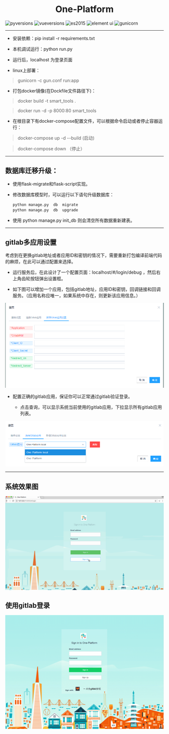 # <center>One-Platform</center>

![pyversions](https://img.shields.io/badge/python%20-2.7-blue.svg)
![vueversions](https://img.shields.io/badge/Vue.js-2.3.3-4fc08d.svg)
![es2015](https://img.shields.io/badge/ECMAScript-6-green.svg)
![element ui](https://img.shields.io/badge/element-1.3.7-20a0ff.svg)
![gunicorn](https://img.shields.io/badge/gunicorn-19.7.1-brightgreen.svg)

---

- 安装依赖：pip install -r requirements.txt

- 本机调试运行：python run.py

- 运行后，localhost  为登录页面

- linux上部署：

 > gunicorn -c gun.conf run:app

- 打包docker镜像(在Dockfile文件路径下)：

 > docker build -t smart_tools .

 > docker run -d -p 8000:80 smart_tools

- 在根目录下有docker-compose配置文件，可以根据命令启动或者停止容器运行：

> docker-compose up -d --build       (启动)

> docker-compose down               （停止）


---

## 数据库迁移升级：

 - 使用flask-migrate和flask-script实现。

 - 修改数据库模型时，可以运行以下语句升级数据库：
   ```python
   python manage.py  db  migrate
   python manage.py  db  upgrade
   ```

 - 使用 python  manage.py  init_db 则会清空所有数据重新建表。

---

## gitlab多应用设置

考虑到在更换gitlab地址或者应用ID和密钥的情况下，需要重新打包编译前端代码的麻烦，在此可以通过配置来选择。

- 运行服务后，在此设计了一个配置页面：localhost/#/login/debug ，然后右上角齿轮按钮弹出设置框。

- 如下图可以增加一个应用，包括gitlab地址，应用ID和密钥，回调链接和回调服务。（应用名称应唯一，如果系统中存在，则更新该应用信息。）

![新增gitlab应用](snips/gitlab_add_app.png)

- 配置正确的gitlab应用，保证你可以正常通过gitlab验证登录。

  - 点击查询，可以显示系统当前使用的gitlab应用，下拉显示所有gitlab应用列表。

![选择gitlab应用](snips/gitlab_select_app.png)


 ---

 ## 系统效果图

 ![部分功能展示](snips/test.gif)

 ## 使用gitlab登录
 ![gitlab验证登录](snips/gitlab.gif)